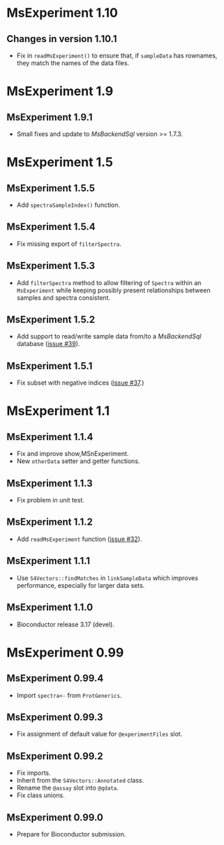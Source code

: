 # MsExperiment 1.10

## Changes in version 1.10.1

- Fix in `readMsExperiment()` to ensure that, if `sampleData` has rownames, they
  match the names of the data files.

# MsExperiment 1.9

## MsExperiment 1.9.1

- Small fixes and update to *MsBackendSql* version >= 1.7.3.

# MsExperiment 1.5

## MsExperiment 1.5.5

- Add `spectraSampleIndex()` function.

## MsExperiment 1.5.4

- Fix missing export of `filterSpectra`.

## MsExperiment 1.5.3

- Add `filterSpectra` method to allow filtering of `Spectra` within an
  `MsExperiment` while keeping possibly present relationships between samples
  and spectra consistent.

## MsExperiment 1.5.2

- Add support to read/write sample data from/to a *MsBackendSql* database
  ([issue #39](https://github.com/rformassspectrometry/MsExperiment/issues/39)).

## MsExperiment 1.5.1

- Fix subset with negative indices ([issue #37](https://github.com/rformassspectrometry/MsExperiment/issues/37).)

# MsExperiment 1.1

## MsExperiment 1.1.4

- Fix and improve show,MSnExperiment.
- New `otherData` setter and getter functions.

## MsExperiment 1.1.3

- Fix problem in unit test.

## MsExperiment 1.1.2

- Add `readMsExperiment` function ([issue #32](https://github.com/rformassspectrometry/MsExperiment/issues/32)).

## MsExperiment 1.1.1

- Use `S4Vectors::findMatches` in `linkSampleData` which improves performance,
  especially for larger data sets.

## MsExperiment 1.1.0

- Bioconductor release 3.17 (devel).


# MsExperiment 0.99

## MsExperiment 0.99.4

- Import `spectra<-` from `ProtGenerics`.

## MsExperiment 0.99.3

- Fix assignment of default value for `@experimentFiles` slot.

## MsExperiment 0.99.2

- Fix imports.
- Inherit from the `S4Vectors::Annotated` class.
- Rename the `@assay` slot into `@qdata`.
- Fix class unions.

## MsExperiment 0.99.0

- Prepare for Bioconductor submission.
